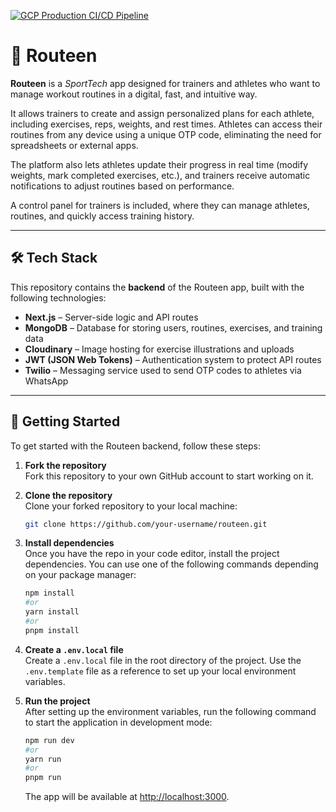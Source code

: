 [![GCP Production CI/CD Pipeline](https://github.com/IgrowkerTraining/i005-routeen-back/actions/workflows/backend.yaml/badge.svg)](https://github.com/IgrowkerTraining/i005-routeen-back/actions/workflows/backend.yaml)
# 📱 Routeen

**Routeen** is a _SportTech_ app designed for trainers and athletes who want to manage workout routines in a digital, fast, and intuitive way.

It allows trainers to create and assign personalized plans for each athlete, including exercises, reps, weights, and rest times. Athletes can access their routines from any device using a unique OTP code, eliminating the need for spreadsheets or external apps.

The platform also lets athletes update their progress in real time (modify weights, mark completed exercises, etc.), and trainers receive automatic notifications to adjust routines based on performance.

A control panel for trainers is included, where they can manage athletes, routines, and quickly access training history.

---

## 🛠 Tech Stack

This repository contains the **backend** of the Routeen app, built with the following technologies:

- **Next.js** – Server-side logic and API routes
- **MongoDB** – Database for storing users, routines, exercises, and training data
- **Cloudinary** – Image hosting for exercise illustrations and uploads
- **JWT (JSON Web Tokens)** – Authentication system to protect API routes
- **Twilio** – Messaging service used to send OTP codes to athletes via WhatsApp

---

## 🚀 Getting Started

To get started with the Routeen backend, follow these steps:

1. **Fork the repository**  
   Fork this repository to your own GitHub account to start working on it.

2. **Clone the repository**  
   Clone your forked repository to your local machine:

   ```bash
   git clone https://github.com/your-username/routeen.git
   ```

3. **Install dependencies**  
   Once you have the repo in your code editor, install the project dependencies. You can use one of the following commands depending on your package manager:

   ```bash
   npm install
   #or
   yarn install
   #or
   pnpm install
   ```

4. **Create a `.env.local` file**  
   Create a `.env.local` file in the root directory of the project. Use the `.env.template` file as a reference to set up your local environment variables.

5. **Run the project**  
   After setting up the environment variables, run the following command to start the application in development mode:

   ```bash
   npm run dev
   #or
   yarn run
   #or
   pnpm run
   ```

   The app will be available at [http://localhost:3000](http://localhost:3000).
